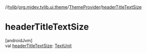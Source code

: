 //[tvlib](../../../index.md)/[org.mjdev.tvlib.ui.theme](../index.md)/[ThemeProvider](index.md)/[headerTitleTextSize](header-title-text-size.md)

# headerTitleTextSize

[androidJvm]\
val [headerTitleTextSize](header-title-text-size.md): [TextUnit](https://developer.android.com/reference/kotlin/androidx/compose/ui/unit/TextUnit.html)
